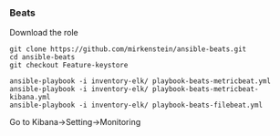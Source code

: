 ### Beats

Download the role

```shell
git clone https://github.com/mirkenstein/ansible-beats.git
cd ansible-beats
git checkout Feature-keystore
```

```shell
ansible-playbook -i inventory-elk/ playbook-beats-metricbeat.yml 
ansible-playbook -i inventory-elk/ playbook-beats-metricbeat-kibana.yml
ansible-playbook -i inventory-elk/ playbook-beats-filebeat.yml
```
Go to Kibana->Setting->Monitoring